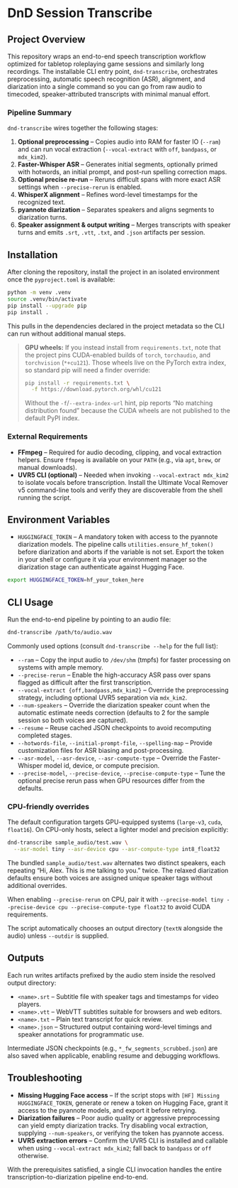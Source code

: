# DnD Session Transcribe

## Project Overview
This repository wraps an end-to-end speech transcription workflow optimized for tabletop roleplaying game sessions and similarly long recordings. The installable CLI entry point, `dnd-transcribe`, orchestrates preprocessing, automatic speech recognition (ASR), alignment, and diarization into a single command so you can go from raw audio to timecoded, speaker-attributed transcripts with minimal manual effort.

### Pipeline Summary
`dnd-transcribe` wires together the following stages:
1. **Optional preprocessing** – Copies audio into RAM for faster IO (`--ram`) and can run vocal extraction (`--vocal-extract` with `off`, `bandpass`, or `mdx_kim2`).
2. **Faster-Whisper ASR** – Generates initial segments, optionally primed with hotwords, an initial prompt, and post-run spelling correction maps.
3. **Optional precise re-run** – Reruns difficult spans with more exact ASR settings when `--precise-rerun` is enabled.
4. **WhisperX alignment** – Refines word-level timestamps for the recognized text.
5. **pyannote diarization** – Separates speakers and aligns segments to diarization turns.
6. **Speaker assignment & output writing** – Merges transcripts with speaker turns and emits `.srt`, `.vtt`, `.txt`, and `.json` artifacts per session.

## Installation
After cloning the repository, install the project in an isolated environment once the `pyproject.toml` is available:

```bash
python -m venv .venv
source .venv/bin/activate
pip install --upgrade pip
pip install .
```

This pulls in the dependencies declared in the project metadata so the CLI can run without additional manual steps.

> **GPU wheels:** If you instead install from `requirements.txt`, note that the project pins CUDA-enabled builds of
> `torch`, `torchaudio`, and `torchvision` (`*+cu121`). Those wheels live on the PyTorch extra index, so standard pip
> will need a finder override:
>
> ```bash
> pip install -r requirements.txt \
>   -f https://download.pytorch.org/whl/cu121
> ```
>
> Without the `-f`/`--extra-index-url` hint, pip reports “No matching distribution found” because the CUDA wheels are
> not published to the default PyPI index.

### External Requirements
- **FFmpeg** – Required for audio decoding, clipping, and vocal extraction helpers. Ensure `ffmpeg` is available on your `PATH` (e.g., via `apt`, `brew`, or manual downloads).
- **UVR5 CLI (optional)** – Needed when invoking `--vocal-extract mdx_kim2` to isolate vocals before transcription. Install the Ultimate Vocal Remover v5 command-line tools and verify they are discoverable from the shell running the script.

## Environment Variables
- `HUGGINGFACE_TOKEN` – A mandatory token with access to the pyannote diarization models. The pipeline calls `utilities.ensure_hf_token()` before diarization and aborts if the variable is not set. Export the token in your shell or configure it via your environment manager so the diarization stage can authenticate against Hugging Face.

```bash
export HUGGINGFACE_TOKEN=hf_your_token_here
```

## CLI Usage
Run the end-to-end pipeline by pointing to an audio file:

```bash
dnd-transcribe /path/to/audio.wav
```

Commonly used options (consult `dnd-transcribe --help` for the full list):
- `--ram` – Copy the input audio to `/dev/shm` (tmpfs) for faster processing on systems with ample memory.
- `--precise-rerun` – Enable the high-accuracy ASR pass over spans flagged as difficult after the first transcription.
- `--vocal-extract {off,bandpass,mdx_kim2}` – Override the preprocessing strategy, including optional UVR5 separation via `mdx_kim2`.
- `--num-speakers` – Override the diarization speaker count when the automatic estimate needs correction (defaults to 2 for the sample session so both voices are captured).
- `--resume` – Reuse cached JSON checkpoints to avoid recomputing completed stages.
- `--hotwords-file`, `--initial-prompt-file`, `--spelling-map` – Provide customization files for ASR biasing and post-processing.
- `--asr-model`, `--asr-device`, `--asr-compute-type` – Override the Faster-Whisper model id, device, or compute precision.
- `--precise-model`, `--precise-device`, `--precise-compute-type` – Tune the optional precise rerun pass when GPU resources differ from the defaults.

### CPU-friendly overrides

The default configuration targets GPU-equipped systems (`large-v3`, `cuda`, `float16`). On CPU-only hosts, select a lighter model and precision explicitly:

```bash
dnd-transcribe sample_audio/test.wav \
  --asr-model tiny --asr-device cpu --asr-compute-type int8_float32
```

The bundled `sample_audio/test.wav` alternates two distinct speakers, each repeating “Hi, Alex. This is me talking to you.” twice. The relaxed diarization defaults ensure both voices are assigned unique speaker tags without additional overrides.

When enabling `--precise-rerun` on CPU, pair it with `--precise-model tiny --precise-device cpu --precise-compute-type float32` to avoid CUDA requirements.

The script automatically chooses an output directory (`textN` alongside the audio) unless `--outdir` is supplied.

## Outputs
Each run writes artifacts prefixed by the audio stem inside the resolved output directory:
- `<name>.srt` – Subtitle file with speaker tags and timestamps for video players.
- `<name>.vtt` – WebVTT subtitles suitable for browsers and web editors.
- `<name>.txt` – Plain text transcript for quick review.
- `<name>.json` – Structured output containing word-level timings and speaker annotations for programmatic use.

Intermediate JSON checkpoints (e.g., `*_fw_segments_scrubbed.json`) are also saved when applicable, enabling resume and debugging workflows.

## Troubleshooting
- **Missing Hugging Face access** – If the script stops with `[HF] Missing HUGGINGFACE_TOKEN`, generate or renew a token on Hugging Face, grant it access to the pyannote models, and export it before retrying.
- **Diarization failures** – Poor audio quality or aggressive preprocessing can yield empty diarization tracks. Try disabling vocal extraction, supplying `--num-speakers`, or verifying the token has pyannote access.
- **UVR5 extraction errors** – Confirm the UVR5 CLI is installed and callable when using `--vocal-extract mdx_kim2`; fall back to `bandpass` or `off` otherwise.

With the prerequisites satisfied, a single CLI invocation handles the entire transcription-to-diarization pipeline end-to-end.
